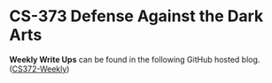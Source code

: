 # CS-373 Defense Against the Dark Arts

**Weekly Write Ups** can be found in the following GitHub hosted blog. ([CS372-Weekly](https://viscovin.github.io/))
